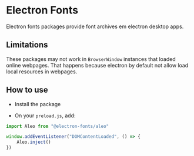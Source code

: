 # Electron Fonts

Electron fonts packages provide font archives em electron desktop apps.

## Limitations

These packages may not work in `BrowserWindow` instances that loaded online webpages. That happens because electron by default not allow load local resources in webpages.

## How to use

* Install the package

* On your `preload.js`, add:

```ts
import Aleo from "@electron-fonts/aleo"

window.addEventListener("DOMContentLoaded", () => {
    Aleo.inject()
})
```